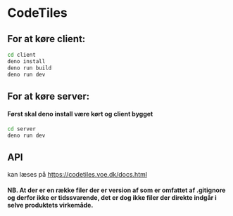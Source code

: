 # CodeTiles

## For at køre client:
```bash
cd client
deno install
deno run build
deno run dev
```

## For at køre server:
#### Først skal deno install være kørt og client bygget
```bash
cd server
deno run dev
```


## API
kan læses på https://codetiles.voe.dk/docs.html
#### NB. At der er en række filer der er version af som er omfattet af .gitignore og derfor ikke er tidssvarende, det er dog ikke filer der direkte indgår i selve produktets virkemåde.

